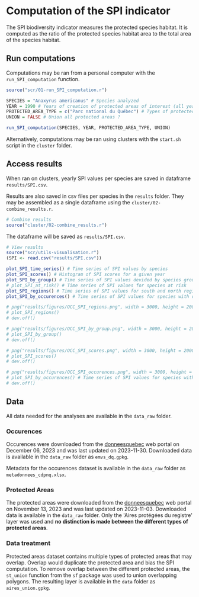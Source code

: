 # Computation of the SPI indicator

The SPI biodiversity indicator measures the protected species habitat. It is computed as the ratio of the protected species habitat area to the total area of the species habitat. 


## Run computations

Computations may be ran from a personal computer with the `run_SPI_computation` function.

```r
source("scr/01-run_SPI_computation.r")

SPECIES = "Anaxyrus americanus" # Species analyzed
YEAR = 1990 # Years of creation of protected areas of interest (all years before this year will also be considered)
PROTECTED_AREA_TYPE = c("Parc national du Québec") # Types of protected areas to consider (unique(aires_prot$DESIG_GR))
UNION = FALSE # Union all protected areas ?

run_SPI_computation(SPECIES, YEAR, PROTECTED_AREA_TYPE, UNION)
```

Alternatively, computations may be ran using clusters with the `start.sh` script in the `cluster` folder.


## Access results

When ran on clusters, yearly SPI values per species are saved in dataframe `results/SPI.csv`.

Results are also saved in csv files per species in the `results` folder. They may be assembled as a single dataframe using the `cluster/02-combine_results.r`.

```r
# Combine results
source("cluster/02-combine_results.r")
```

The dataframe will be saved as `results/SPI.csv`.

```r
# View results
source("scr/utils-visualisation.r")
(SPI <- read.csv("results/SPI.csv"))

plot_SPI_time_series() # Time series of SPI values by species
plot_SPI_scores() # Histogram of SPI scores for a given year
plot_SPI_by_group() # Time series of SPI values devided by species groups
# plot_SPI_at_risk() # Time series of SPI values for species at risk
plot_SPI_regions() # Time series of SPI values for south and north regions
plot_SPI_by_occurences() # Time series of SPI values for species with different number of occurences

# png("results/figures/OCC_SPI_regions.png", width = 3000, height = 2000, res = 300, bg = "transparent")
# plot_SPI_regions()
# dev.off()

# png("results/figures/OCC_SPI_by_group.png", width = 3000, height = 2000, res = 300, bg = "transparent")
# plot_SPI_by_group()
# dev.off()

# png("results/figures/OCC_SPI_scores.png", width = 3000, height = 2000, res = 300, bg = "transparent")
# plot_SPI_scores()
# dev.off()

# png("results/figures/OCC_SPI_occurences.png", width = 3000, height = 2000, res = 300, bg = "transparent")
# plot_SPI_by_occurences() # Time series of SPI values for species with different number of occurences
# dev.off()

```

## Data

All data needed for the analyses are available in the `data_raw` folder.

### Occurences

Occurences were downloaded from the [donneesquebec](https://www.donneesquebec.ca/recherche/dataset/occurrences-especes-en-situation-precaire) web portal on December 06, 2023 and was last updated on 2023-11-30. Downloaded data is available in the `data_raw` folder as `emvs_dq.gpkg`. 

Metadata for the occurences dataset is available in the `data_raw` folder as `metadonnees_cdpnq.xlsx`.


### Protected Areas

The protected areas were downloaded from the [donneesquebec](https://www.donneesquebec.ca/recherche/dataset/aires-protegees-au-quebec) web portal on November 13, 2023 and was last updated on 2023-11-03. Downloaded data is available in the `data_raw` folder. Only the 'Aires protégées du registre' layer was used and **no distinction is made between the different types of protected areas**.

### Data treatment

Protected areas dataset contains multiple types of protected areas that may overlap. Overlap would duplicate the protected area and bias the SPI computation. To remove overlap between the different protected areas, the `st_union` function from the `sf` package was used to union overlapping polygons. The resulting layer is available in the `data` folder as `aires_union.gpkg`.
